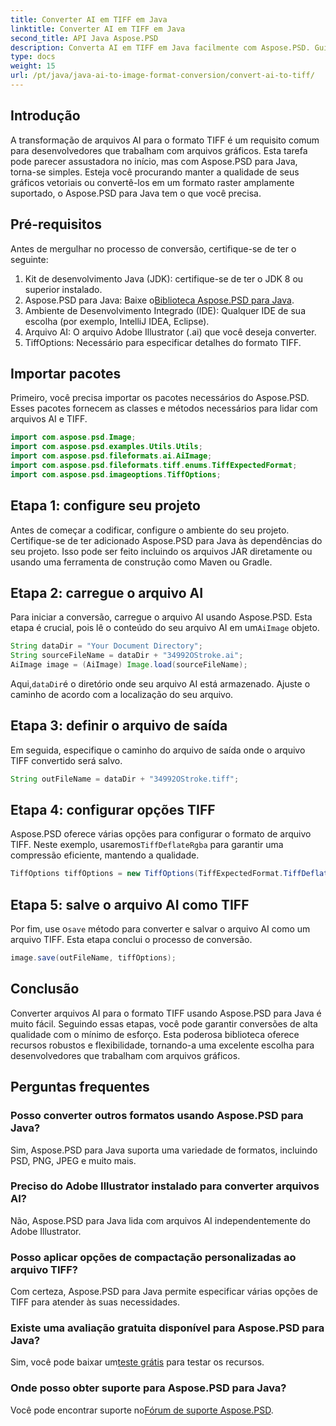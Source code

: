 ```yaml
---
title: Converter AI em TIFF em Java
linktitle: Converter AI em TIFF em Java
second_title: API Java Aspose.PSD
description: Converta AI em TIFF em Java facilmente com Aspose.PSD. Guia passo a passo para desenvolvedores. Download, configuração e trechos de código incluídos.
type: docs
weight: 15
url: /pt/java/java-ai-to-image-format-conversion/convert-ai-to-tiff/
---
```

## Introdução
A transformação de arquivos AI para o formato TIFF é um requisito comum para desenvolvedores que trabalham com arquivos gráficos. Esta tarefa pode parecer assustadora no início, mas com Aspose.PSD para Java, torna-se simples. Esteja você procurando manter a qualidade de seus gráficos vetoriais ou convertê-los em um formato raster amplamente suportado, o Aspose.PSD para Java tem o que você precisa.
## Pré-requisitos
Antes de mergulhar no processo de conversão, certifique-se de ter o seguinte:
1. Kit de desenvolvimento Java (JDK): certifique-se de ter o JDK 8 ou superior instalado.
2.  Aspose.PSD para Java: Baixe o[Biblioteca Aspose.PSD para Java](https://releases.aspose.com/psd/java/).
3. Ambiente de Desenvolvimento Integrado (IDE): Qualquer IDE de sua escolha (por exemplo, IntelliJ IDEA, Eclipse).
4. Arquivo AI: O arquivo Adobe Illustrator (.ai) que você deseja converter.
5. TiffOptions: Necessário para especificar detalhes do formato TIFF.
## Importar pacotes
Primeiro, você precisa importar os pacotes necessários do Aspose.PSD. Esses pacotes fornecem as classes e métodos necessários para lidar com arquivos AI e TIFF.
```java
import com.aspose.psd.Image;
import com.aspose.psd.examples.Utils.Utils;
import com.aspose.psd.fileformats.ai.AiImage;
import com.aspose.psd.fileformats.tiff.enums.TiffExpectedFormat;
import com.aspose.psd.imageoptions.TiffOptions;
```
## Etapa 1: configure seu projeto
Antes de começar a codificar, configure o ambiente do seu projeto. Certifique-se de ter adicionado Aspose.PSD para Java às dependências do seu projeto. Isso pode ser feito incluindo os arquivos JAR diretamente ou usando uma ferramenta de construção como Maven ou Gradle.
## Etapa 2: carregue o arquivo AI
 Para iniciar a conversão, carregue o arquivo AI usando Aspose.PSD. Esta etapa é crucial, pois lê o conteúdo do seu arquivo AI em um`AiImage` objeto.
```java
String dataDir = "Your Document Directory";
String sourceFileName = dataDir + "34992OStroke.ai";
AiImage image = (AiImage) Image.load(sourceFileName);
```
 Aqui,`dataDir`é o diretório onde seu arquivo AI está armazenado. Ajuste o caminho de acordo com a localização do seu arquivo.
## Etapa 3: definir o arquivo de saída
Em seguida, especifique o caminho do arquivo de saída onde o arquivo TIFF convertido será salvo.
```java
String outFileName = dataDir + "34992OStroke.tiff";
```
## Etapa 4: configurar opções TIFF
 Aspose.PSD oferece várias opções para configurar o formato de arquivo TIFF. Neste exemplo, usaremos`TiffDeflateRgba` para garantir uma compressão eficiente, mantendo a qualidade.
```java
TiffOptions tiffOptions = new TiffOptions(TiffExpectedFormat.TiffDeflateRgba);
```
## Etapa 5: salve o arquivo AI como TIFF
 Por fim, use o`save` método para converter e salvar o arquivo AI como um arquivo TIFF. Esta etapa conclui o processo de conversão.
```java
image.save(outFileName, tiffOptions);
```

## Conclusão
Converter arquivos AI para o formato TIFF usando Aspose.PSD para Java é muito fácil. Seguindo essas etapas, você pode garantir conversões de alta qualidade com o mínimo de esforço. Esta poderosa biblioteca oferece recursos robustos e flexibilidade, tornando-a uma excelente escolha para desenvolvedores que trabalham com arquivos gráficos.
## Perguntas frequentes
### Posso converter outros formatos usando Aspose.PSD para Java?
Sim, Aspose.PSD para Java suporta uma variedade de formatos, incluindo PSD, PNG, JPEG e muito mais.
### Preciso do Adobe Illustrator instalado para converter arquivos AI?
Não, Aspose.PSD para Java lida com arquivos AI independentemente do Adobe Illustrator.
### Posso aplicar opções de compactação personalizadas ao arquivo TIFF?
Com certeza, Aspose.PSD para Java permite especificar várias opções de TIFF para atender às suas necessidades.
### Existe uma avaliação gratuita disponível para Aspose.PSD para Java?
 Sim, você pode baixar um[teste grátis](https://releases.aspose.com/) para testar os recursos.
### Onde posso obter suporte para Aspose.PSD para Java?
 Você pode encontrar suporte no[Fórum de suporte Aspose.PSD](https://forum.aspose.com/c/psd/34).